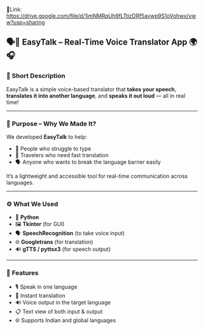 📌Link:   https://drive.google.com/file/d/1imNMRqUh9fLTtizDRf5avwp9S1oVohwx/view?usp=sharing

## 🗣️🔁 **EasyTalk** – Real-Time Voice Translator App 🌍🎧

### 📌 Short Description

EasyTalk is a simple voice-based translator that **takes your speech**, **translates it into another language**, and **speaks it out loud** — all in real time!

---

### 🎯 Purpose – Why We Made It?

We developed **EasyTalk** to help:

* 🧓 People who struggle to type
* 🧳 Travelers who need fast translation
* 🗣️ Anyone who wants to break the language barrier easily

It’s a lightweight and accessible tool for real-time communication across languages.

---

### ⚙️ What We Used

* 🐍 **Python**
* 🖼️ **Tkinter** (for GUI)
* 🗣️ **SpeechRecognition** (to take voice input)
* 🌐 **Googletrans** (for translation)
* 🔊 **gTTS / pyttsx3** (for speech output)

---

### 🚀 Features

* 🎙️ Speak in one language
* 🔄 Instant translation
* 🔊 Voice output in the target language
* 📋 Text view of both input & output
* 🌐 Supports Indian and global languages


